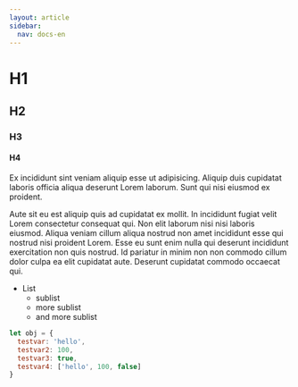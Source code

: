 ```yaml
---
layout: article
sidebar:
  nav: docs-en
---
```

# H1
## H2
### H3
#### H4

Ex incididunt sint veniam aliquip esse ut adipisicing. Aliquip duis cupidatat laboris officia aliqua deserunt Lorem laborum. Sunt qui nisi eiusmod ex proident.

Aute sit eu est aliquip quis ad cupidatat ex mollit. In incididunt fugiat velit Lorem consectetur consequat qui. Non elit laborum nisi nisi laboris eiusmod. Aliqua veniam cillum aliqua nostrud non amet incididunt esse qui nostrud nisi proident Lorem. Esse eu sunt enim nulla qui deserunt incididunt exercitation non quis nostrud. Id pariatur in minim non non commodo cillum dolor culpa ea elit cupidatat aute. Deserunt cupidatat commodo occaecat qui.

* List
  * sublist
  * more sublist
  * and more sublist

```javascript
let obj = {
  testvar: 'hello',
  testvar2: 100,
  testvar3: true,
  testvar4: ['hello', 100, false]
}
```